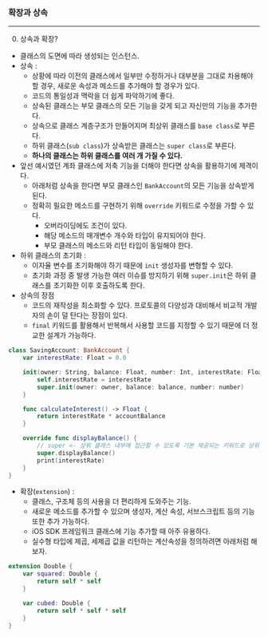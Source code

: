 ### 확장과 상속
---

0. 상속과 확장?
- 클래스의 도면에 따라 생성되는 인스턴스.
- 상속 :
    + 상황에 따라 이전의 클래스에서 일부만 수정하거나 대부분을 그대로 차용해야 할 경우, 새로운 속성과 메소드를 추가해야 할 경우가 있다.
    + 코드의 통일성과 맥락을 더 쉽게 파악하기에 좋다.
    + 상속된 클래스는 부모 클래스의 모든 기능을 갖게 되고 자신만의 기능을 추가한다.
    + 상속으로 클래스 계층구조가 만들어지며 최상위 클래스를 `base class`로 부른다.
    + 하위 클래스(`sub class`)가 상속받은 클래스는 `super class`로 부른다.
    + **하나의 클래스는 하위 클래스를 여러 개 가질 수 있다.**
- 앞선 예시였던 계좌 클래스에 저축 기능을 더해야 한다면 상속을 활용하기에 제격이다.
    + 아래처럼 상속을 한다면 부모 클래스인 `BankAccount`의 모든 기능을 상속받게 된다.
    + 정확히 필요한 메소드를 구현하기 위해 `override` 키워드로 수정을 가할 수 있다.
        * 오버라이딩에도 조건이 있다.
        * 해당 메소드의 매개변수 개수와 타입이 유지되어야 한다.
        * 부모 클래스의 메소드와 리턴 타입이 동일해야 한다.
- 하위 클래스의 초기화 : 
    + 이자율 변수를 초기화해야 하기 때문에 `init` 생성자를 변형할 수 있다.
    + 초기화 과정 중 발생 가능한 여러 이슈를 방지하기 위해 `super.init`은 하위 클래스를 초기화한 이후 호출하도록 한다.
- 상속의 장점
    + 코드의 재작성을 최소화할 수 있다. 프로토콜의 다양성과 대비해서 비교적 개발자의 손이 덜 탄다는 장점이 있다.
    + `final` 키워드를 활용해서 반복해서 사용할 코드를 지정할 수 있기 때문에 더 정교한 설계가 가능하다.

```swift
class SavingAccount: BankAccount {
    var interestRate: Float = 0.0

    init(owner: String, balance: Float, number: Int, interestRate: Float) {
        self.interestRate = interestRate
        super.init(owner: owner, balance: balance, number: number)
    }

    func calculateInterest() -> Float {
        return interestRate * accountBalance
    }

    override func displayBalance() {
        // super <- 상위 클래스 내부에 접근할 수 있도록 기본 제공되는 키워드로 상위 클래스의 메소드를 호출할 수 있다.
        super.displayBalance()
        print(interestRate)
    }
}
```
- 확장(`extension`) : 
    + 클래스, 구조체 등의 사용을 더 편리하게 도와주는 기능.
    + 새로운 메소드를 추가할 수 있으며 생성자, 계산 속성, 서브스크립트 등의 기능 또한 추가 가능하다.
    + iOS SDK 프레임워크 클래스에 기능 추가할 때 아주 유용하다.
    + 실수형 타입에 제곱, 세제곱 값을 리턴하는 계산속성을 정의하려면 아래처럼 해보자.
```swift
extension Double {
    var squared: Double {
        return self * self
    }

    var cubed: Double {
        return self * self * self
    }
}
```